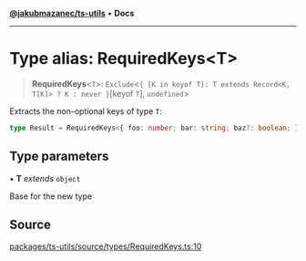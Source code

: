 [**@jakubmazanec/ts-utils**](../README.md) • **Docs**

---

# Type alias: RequiredKeys\<T\>

> **RequiredKeys**\<`T`\>:
> `Exclude`\<`{ [K in keyof T]: T extends Record<K, T[K]> ? K : never }`\[keyof `T`\], `undefined`\>

Extracts the non-optional keys of type `T`:

```TypeScript
type Result = RequiredKeys<{ foo: number; bar: string; baz?: boolean; }>; // `typeof Result` is `'foo' | 'bar`
```

## Type parameters

• **T** _extends_ `object`

Base for the new type

## Source

[packages/ts-utils/source/types/RequiredKeys.ts:10](https://github.com/jakubmazanec/js-tools/blob/0a7ca643260718f11723fa4df4f144d2d5a8a885/packages/ts-utils/source/types/RequiredKeys.ts#L10)
